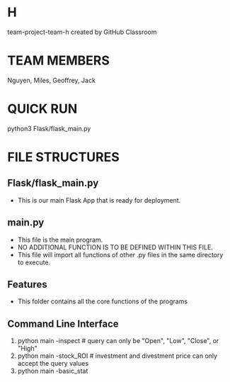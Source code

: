 # H
team-project-team-h created by GitHub Classroom

# TEAM MEMBERS
Nguyen, Miles, Geoffrey, Jack

# QUICK RUN
python3 Flask/flask_main.py

# FILE STRUCTURES

## Flask/flask_main.py
- This is our main Flask App that is ready for deployment.

## main.py
- This file is the main program.
- NO ADDITIONAL FUNCTION IS TO BE DEFINED WITHIN THIS FILE.
- This file will import all functions of other .py files in the same directory to execute.

## Features
- This folder contains all the core functions of the programs

## Command Line Interface
1. python main -inspect <Ticker Symbol> <Year> <Month> <Query> # query can only be "Open", "Low", "Close", or "High"
2. python main -stock_ROI <Ticker Symbol> <Investment Year> <Investment Month> <Investment Price> <Divestment Year> <Divestment Month> <Divestment Price> # investment and divestment price can only accept the query values
3. python main -basic_stat <Ticker Symbol>
